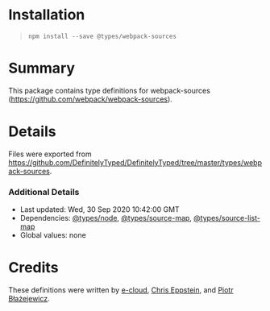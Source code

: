 # Installation
> `npm install --save @types/webpack-sources`

# Summary
This package contains type definitions for webpack-sources (https://github.com/webpack/webpack-sources).

# Details
Files were exported from https://github.com/DefinitelyTyped/DefinitelyTyped/tree/master/types/webpack-sources.

### Additional Details
 * Last updated: Wed, 30 Sep 2020 10:42:00 GMT
 * Dependencies: [@types/node](https://npmjs.com/package/@types/node), [@types/source-map](https://npmjs.com/package/@types/source-map), [@types/source-list-map](https://npmjs.com/package/@types/source-list-map)
 * Global values: none

# Credits
These definitions were written by [e-cloud](https://github.com/e-cloud), [Chris Eppstein](https://github.com/chriseppstein), and [Piotr Błażejewicz](https://github.com/peterblazejewicz).
